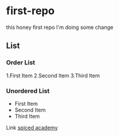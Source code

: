 # first-repo
this honey first repo
I'm doing some change

## List
### Order List
1.First Item
2.Second Item
3.Third Item
### Unordered List
- First Item
- Second Item
- Third Item


Link [spiced academy](https://www.spiced-academy.com/en/program?utm_source=GoogleAds&utm_medium=cpc&utm_id=1702155010&utm_term=66119203123https://www.spiced-academy.com/en/program?utm_source=Googleads&utm_medium=cpc&utm_campaign=en-all-conversion-all-branded&utm_content=66119203123&gclid=EAIaIQobChMI3oO7_J_KgAMVt6NaBR1jBg7SEAAYASAAEgJo-_D_BwE)

